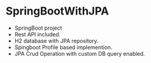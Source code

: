 # SpringBootWithJPA

* SpringBoot project
* Rest API included.
* H2 database with JPA repository.
* Spingboot Profile based implemention.
* JPA Crud Operation with custom DB query enabled.
